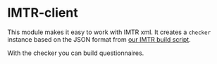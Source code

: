 # IMTR-client

This module makes it easy to work with IMTR xml. It creates
a `checker` instance based on the JSON format from [our IMTR build script](../../../../scripts/imtr).

With the checker you can build questionnaires.
